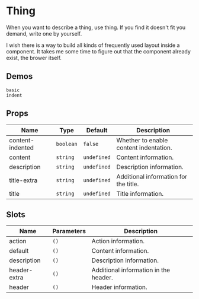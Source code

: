 # Thing

When you want to describe a thing, use thing. If you find it doesn't fit you demand, write one by yourself.

I wish there is a way to build all kinds of frequently used layout inside a component. It takes me some time to figure out that the component already exist, the brower itself.

## Demos

```demo
basic
indent
```

## Props

| Name | Type | Default | Description |
| --- | --- | --- | --- |
| content-indented | `boolean` | `false` | Whether to enable content indentation. |
| content | `string` | `undefined` | Content information. |
| description | `string` | `undefined` | Description information. |
| title-extra | `string` | `undefined` | Additional information for the title. |
| title | `string` | `undefined` | Title information. |

## Slots

| Name         | Parameters | Description                           |
| ------------ | ---------- | ------------------------------------- |
| action       | `()`       | Action information.                   |
| default      | `()`       | Content information.                  |
| description  | `()`       | Description information.              |
| header-extra | `()`       | Additional information in the header. |
| header       | `()`       | Header information.                   |
